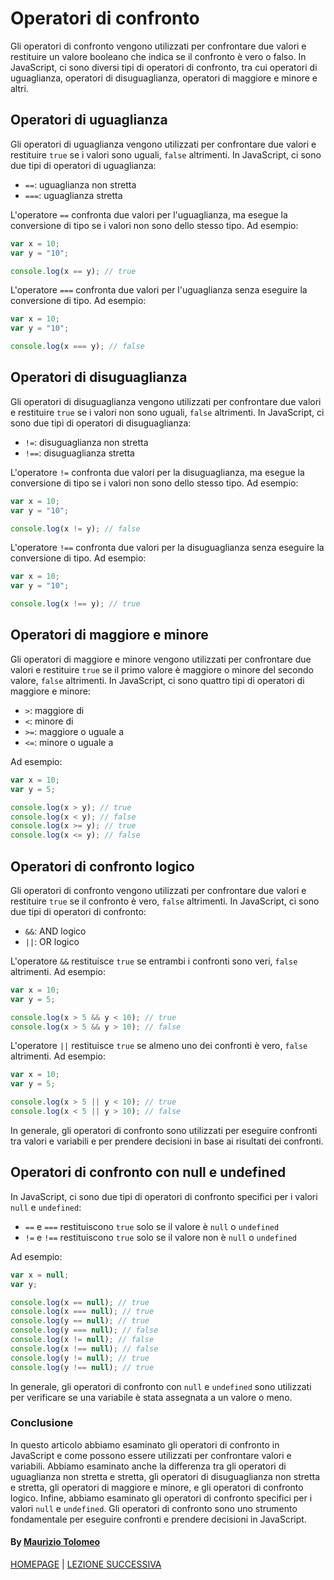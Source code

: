 # Operatori di confronto

Gli operatori di confronto vengono utilizzati per confrontare due valori e restituire un valore booleano che indica se il confronto è vero o falso. In JavaScript, ci sono diversi tipi di operatori di confronto, tra cui operatori di uguaglianza, operatori di disuguaglianza, operatori di maggiore e minore e altri.

## Operatori di uguaglianza

Gli operatori di uguaglianza vengono utilizzati per confrontare due valori e restituire `true` se i valori sono uguali, `false` altrimenti. In JavaScript, ci sono due tipi di operatori di uguaglianza:

- `==`: uguaglianza non stretta
- `===`: uguaglianza stretta

L'operatore `==` confronta due valori per l'uguaglianza, ma esegue la conversione di tipo se i valori non sono dello stesso tipo. Ad esempio:

```javascript
var x = 10;
var y = "10";

console.log(x == y); // true
```

L'operatore `===` confronta due valori per l'uguaglianza senza eseguire la conversione di tipo. Ad esempio:

```javascript
var x = 10;
var y = "10";

console.log(x === y); // false
```

## Operatori di disuguaglianza

Gli operatori di disuguaglianza vengono utilizzati per confrontare due valori e restituire `true` se i valori non sono uguali, `false` altrimenti. In JavaScript, ci sono due tipi di operatori di disuguaglianza:

- `!=`: disuguaglianza non stretta
- `!==`: disuguaglianza stretta

L'operatore `!=` confronta due valori per la disuguaglianza, ma esegue la conversione di tipo se i valori non sono dello stesso tipo. Ad esempio:

```javascript
var x = 10;
var y = "10";

console.log(x != y); // false
```

L'operatore `!==` confronta due valori per la disuguaglianza senza eseguire la conversione di tipo. Ad esempio:

```javascript
var x = 10;
var y = "10";

console.log(x !== y); // true
```

## Operatori di maggiore e minore

Gli operatori di maggiore e minore vengono utilizzati per confrontare due valori e restituire `true` se il primo valore è maggiore o minore del secondo valore, `false` altrimenti. In JavaScript, ci sono quattro tipi di operatori di maggiore e minore:

- `>`: maggiore di
- `<`: minore di
- `>=`: maggiore o uguale a
- `<=`: minore o uguale a

Ad esempio:

```javascript
var x = 10;
var y = 5;

console.log(x > y); // true
console.log(x < y); // false
console.log(x >= y); // true
console.log(x <= y); // false
```

## Operatori di confronto logico

Gli operatori di confronto vengono utilizzati per confrontare due valori e restituire `true` se il confronto è vero, `false` altrimenti. In JavaScript, ci sono due tipi di operatori di confronto:

- `&&`: AND logico
- `||`: OR logico

L'operatore `&&` restituisce `true` se entrambi i confronti sono veri, `false` altrimenti. Ad esempio:

```javascript
var x = 10;
var y = 5;

console.log(x > 5 && y < 10); // true
console.log(x > 5 && y > 10); // false
```

L'operatore `||` restituisce `true` se almeno uno dei confronti è vero, `false` altrimenti. Ad esempio:

```javascript
var x = 10;
var y = 5;

console.log(x > 5 || y < 10); // true
console.log(x < 5 || y > 10); // false
```

In generale, gli operatori di confronto sono utilizzati per eseguire confronti tra valori e variabili e per prendere decisioni in base ai risultati dei confronti.

## Operatori di confronto con null e undefined

In JavaScript, ci sono due tipi di operatori di confronto specifici per i valori `null` e `undefined`:

- `==` e `===` restituiscono `true` solo se il valore è `null` o `undefined`
- `!=` e `!==` restituiscono `true` solo se il valore non è `null` o `undefined`

Ad esempio:

```javascript
var x = null;
var y;

console.log(x == null); // true
console.log(x === null); // true
console.log(y == null); // true
console.log(y === null); // false
console.log(x != null); // false
console.log(x !== null); // false
console.log(y != null); // true
console.log(y !== null); // true
```

In generale, gli operatori di confronto con `null` e `undefined` sono utilizzati per verificare se una variabile è stata assegnata a un valore o meno.

### Conclusione

In questo articolo abbiamo esaminato gli operatori di confronto in JavaScript e come possono essere utilizzati per confrontare valori e variabili. Abbiamo esaminato anche la differenza tra gli operatori di uguaglianza non stretta e stretta, gli operatori di disuguaglianza non stretta e stretta, gli operatori di maggiore e minore, e gli operatori di confronto logico. Infine, abbiamo esaminato gli operatori di confronto specifici per i valori `null` e `undefined`. Gli operatori di confronto sono uno strumento fondamentale per eseguire confronti e prendere decisioni in JavaScript.

#### By [Maurizio Tolomeo](https://github.com/moris88)

[HOMEPAGE](/README.md) | [LEZIONE SUCCESSIVA](/lezioni/lezione10.md)
